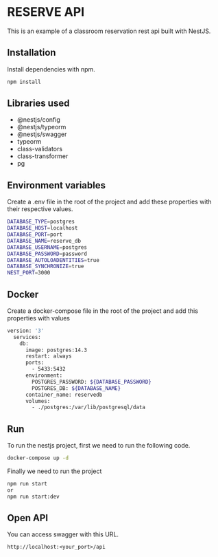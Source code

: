 # RESERVE API

This is an example of a classroom reservation rest api built with NestJS.

## Installation
Install dependencies with npm.

```sh
npm install
```

## Libraries used
- @nestjs/config
- @nestjs/typeorm
- @nestjs/swagger
- typeorm
- class-validators
- class-transformer
- pg
## Environment variables
Create a .env file in the root of the project and add these properties with their respective values.

```sh
DATABASE_TYPE=postgres
DATABASE_HOST=localhost
DATABASE_PORT=port
DATABASE_NAME=reserve_db
DATABASE_USERNAME=postgres
DATABASE_PASSWORD=password
DATABASE_AUTOLOADENTITIES=true
DATABASE_SYNCHRONIZE=true
NEST_PORT=3000
```

## Docker
Create a docker-compose file in the root of the project and add this properties with values

```sh
version: '3'
  services:
    db:
      image: postgres:14.3
      restart: always
      ports:
        - 5433:5432
      environment:
        POSTGRES_PASSWORD: ${DATABASE_PASSWORD}
        POSTGRES_DB: ${DATABASE_NAME}
      container_name: reservedb
      volumes:
        - ./postgres:/var/lib/postgresql/data
```

## Run
To run the nestjs project, first we need to run the following code.
```sh
docker-compose up -d
```

Finally we need to run the project
```sh
npm run start
or
npm run start:dev
```

## Open API
You can access swagger with this URL.
```
http://localhost:<your_port>/api
```
